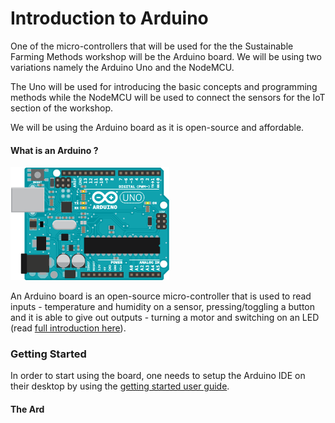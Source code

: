 # Introduction to Arduino

One of the micro-controllers that will be used for the the Sustainable Farming Methods workshop will be the Arduino board. We will be using two variations namely the Arduino Uno and the NodeMCU.  
  
The Uno will be used for introducing the basic concepts and programming methods while the NodeMCU will be used to connect the sensors for the IoT section of the workshop.  
  
We will be using the Arduino board as it is open-source and affordable.

#### What is an Arduino ?

![Arduino Uno \(arduino.cc\)](.gitbook/assets/arduino-uno.png)

An Arduino board is an open-source micro-controller that is used to read inputs - temperature and humidity on a sensor, pressing/toggling a button and it is able to give out outputs - turning a motor and switching on an LED \(read [full introduction here](https://www.arduino.cc/en/Guide/Introduction)\).

### Getting Started

In order to start using the board, one needs to setup the Arduino IDE on their desktop by using the [getting started user guide](https://www.arduino.cc/en/Guide/HomePage).

#### The Ard 

